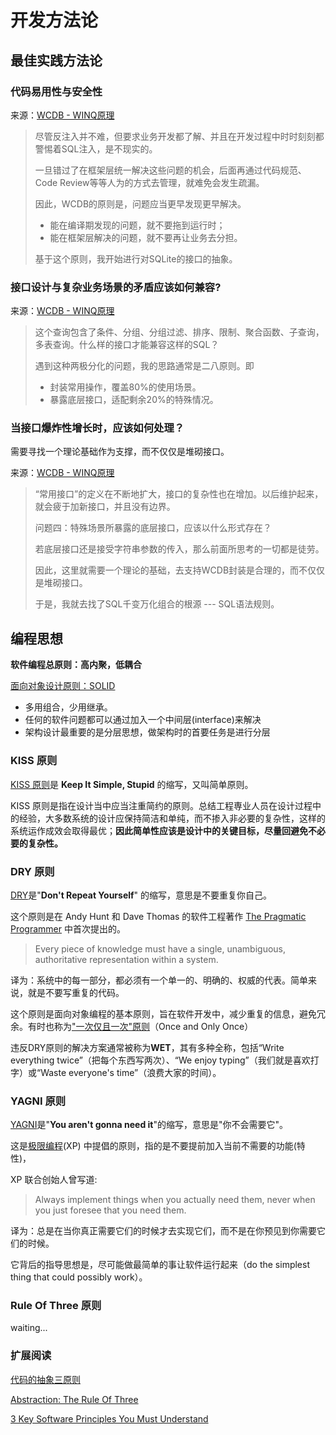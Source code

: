 # 开发方法论

<!--
create time: 2018-01-31 00:11:04
Author: <黄东鸿>
-->

## 最佳实践方法论

### 代码易用性与安全性

来源：[WCDB - WINQ原理](https://github.com/Tencent/wcdb/wiki/WINQ%E5%8E%9F%E7%90%86) 

> 尽管反注入并不难，但要求业务开发都了解、并且在开发过程中时时刻刻都警惕着SQL注入，是不现实的。
>
> 一旦错过了在框架层统一解决这些问题的机会，后面再通过代码规范、Code Review等等人为的方式去管理，就难免会发生疏漏。
>
> 因此，WCDB的原则是，问题应当更早发现更早解决。
>
> * 能在编译期发现的问题，就不要拖到运行时；
> * 能在框架层解决的问题，就不要再让业务去分担。
>
> 基于这个原则，我开始进行对SQLite的接口的抽象。
>

### 接口设计与复杂业务场景的矛盾应该如何兼容?

来源：[WCDB - WINQ原理](https://github.com/Tencent/wcdb/wiki/WINQ%E5%8E%9F%E7%90%86) 

> 这个查询包含了条件、分组、分组过滤、排序、限制、聚合函数、子查询，多表查询。什么样的接口才能兼容这样的SQL？
>
> 遇到这种两极分化的问题，我的思路通常是二八原则。即
>
> * 封装常用操作，覆盖80%的使用场景。
> * 暴露底层接口，适配剩余20%的特殊情况。
> 

### 当接口爆炸性增长时，应该如何处理？

需要寻找一个理论基础作为支撑，而不仅仅是堆砌接口。

来源：[WCDB - WINQ原理](https://github.com/Tencent/wcdb/wiki/WINQ%E5%8E%9F%E7%90%86) 

> “常用接口”的定义在不断地扩大，接口的复杂性也在增加。以后维护起来，就会疲于加新接口，并且没有边界。
>
> 问题四：特殊场景所暴露的底层接口，应该以什么形式存在？
>
> 若底层接口还是接受字符串参数的传入，那么前面所思考的一切都是徒劳。
> 
> 因此，这里就需要一个理论的基础，去支持WCDB封装是合理的，而不仅仅是堆砌接口。
>
> 于是，我就去找了SQL千变万化组合的根源 --- SQL语法规则。
>

## 编程思想

**软件编程总原则：高内聚，低耦合**

[面向对象设计原则：SOLID](./面向对象设计原则.md)

* 多用组合，少用继承。
* 任何的软件问题都可以通过加入一个中间层(interface)来解决
* 架构设计最重要的是分层思想，做架构时的首要任务是进行分层

### KISS 原则

[KISS 原则](https://zh.wikipedia.org/wiki/KISS%E5%8E%9F%E5%88%99)是 **Keep It Simple, Stupid** 的缩写，又叫简单原则。

KISS 原则是指在设计当中应当注重简约的原则。总结工程専业人员在设计过程中的经验，大多数系统的设计应保持简洁和单纯，而不掺入非必要的复杂性，这样的系统运作成效会取得最优；**因此简单性应该是设计中的关键目标，尽量回避免不必要的复杂性。**

### DRY 原则

[DRY](https://en.wikipedia.org/wiki/Don%27t_repeat_yourself)是"**Don't Repeat Yourself**" 的缩写，意思是不要重复你自己。

这个原则是在 Andy Hunt 和 Dave Thomas 的软件工程著作 [The Pragmatic Programmer](https://en.wikipedia.org/wiki/The_Pragmatic_Programmer) 中首次提出的。

> Every piece of knowledge must have a single, unambiguous, authoritative representation within a system.

译为：系统中的每一部分，都必须有一个单一的、明确的、权威的代表。简单来说，就是不要写重复的代码。

这个原则是面向对象编程的基本原则，旨在软件开发中，减少重复的信息，避免冗余。有时也称为["一次仅且一次"原则](https://zh.wikipedia.org/wiki/%E4%B8%80%E6%AC%A1%E4%B8%94%E4%BB%85%E4%B8%80%E6%AC%A1)（Once and Only Once）

违反DRY原则的解决方案通常被称为**WET**，其有多种全称，包括“Write everything twice”（把每个东西写两次）、“We enjoy typing”（我们就是喜欢打字）或“Waste everyone's time”（浪费大家的时间）。

### YAGNI 原则

[YAGNI](https://en.wikipedia.org/wiki/You_aren%27t_gonna_need_it)是"**You aren't gonna need it**"的缩写，意思是"你不会需要它"。

这是[极限编程](https://en.wikipedia.org/wiki/Extreme_programming)(XP) 中提倡的原则，指的是不要提前加入当前不需要的功能(特性)，

XP 联合创始人曾写道:

> Always implement things when you actually need them, never when you just foresee that you need them.

译为：总是在当你真正需要它们的时候才去实现它们，而不是在你预见到你需要它们的时候。

它背后的指导思想是，尽可能做最简单的事让软件运行起来（do the simplest thing that could possibly work）。

### Rule Of Three 原则

waiting...

### 扩展阅读 

[代码的抽象三原则](http://www.ruanyifeng.com/blog/2013/01/abstraction_principles.html)

[Abstraction: The Rule Of Three](https://lostechies.com/derickbailey/2012/10/31/abstraction-the-rule-of-three/)

[3 Key Software Principles You Must Understand](https://code.tutsplus.com/tutorials/3-key-software-principles-you-must-understand--net-25161)
